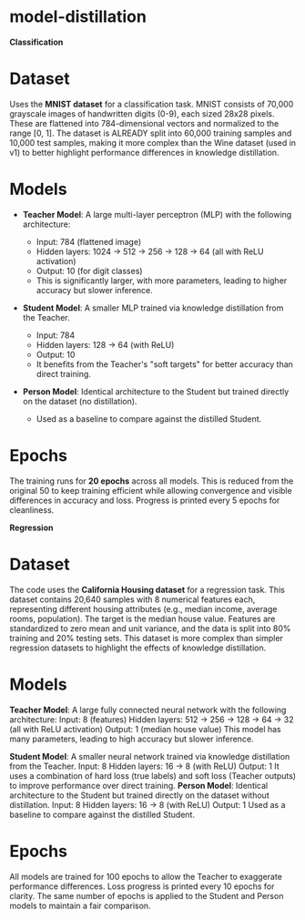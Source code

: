 # model-distillation
**Classification**

# Dataset
Uses the **MNIST dataset** for a classification task. MNIST consists of 70,000 grayscale images of handwritten digits (0-9), each sized 28x28 pixels. These are flattened into 784-dimensional vectors and normalized to the range [0, 1]. 
The dataset is ALREADY split into 60,000 training samples and 10,000 test samples, making it more complex than the Wine dataset (used in v1) to better highlight performance differences in knowledge distillation.

# Models
- **Teacher Model**: A large multi-layer perceptron (MLP) with the following architecture:
  - Input: 784 (flattened image)
  - Hidden layers: 1024 → 512 → 256 → 128 → 64 (all with ReLU activation)
  - Output: 10 (for digit classes)
  - This is significantly larger, with more parameters, leading to higher accuracy but slower inference.

- **Student Model**: A smaller MLP trained via knowledge distillation from the Teacher.
  - Input: 784
  - Hidden layers: 128 → 64 (with ReLU)
  - Output: 10
  - It benefits from the Teacher's "soft targets" for better accuracy than direct training.

- **Person Model**: Identical architecture to the Student but trained directly on the dataset (no distillation).
  - Used as a baseline to compare against the distilled Student.

# Epochs
The training runs for **20 epochs** across all models. This is reduced from the original 50 to keep training efficient while allowing convergence and visible differences in accuracy and loss. Progress is printed every 5 epochs for cleanliness.

**Regression**

# Dataset
The code uses the **California Housing dataset** for a regression task. This dataset contains 20,640 samples with 8 numerical features each, representing different housing attributes (e.g., median income, average rooms, population). The target is the median house value. Features are standardized to zero mean and unit variance, and the data is split into 80% training and 20% testing sets. This dataset is more complex than simpler regression datasets to highlight the effects of knowledge distillation.

# Models

**Teacher Model**: A large fully connected neural network with the following architecture:
Input: 8 (features)
Hidden layers: 512 → 256 → 128 → 64 → 32 (all with ReLU activation)
Output: 1 (median house value)
This model has many parameters, leading to high accuracy but slower inference.

**Student Model**: A smaller neural network trained via knowledge distillation from the Teacher.
Input: 8
Hidden layers: 16 → 8 (with ReLU)
Output: 1
It uses a combination of hard loss (true labels) and soft loss (Teacher outputs) to improve performance over direct training.
**Person Model**: Identical architecture to the Student but trained directly on the dataset without distillation.
Input: 8
Hidden layers: 16 → 8 (with ReLU)
Output: 1
Used as a baseline to compare against the distilled Student.

# Epochs
All models are trained for 100 epochs to allow the Teacher to exaggerate performance differences. Loss progress is printed every 10 epochs for clarity. The same number of epochs is applied to the Student and Person models to maintain a fair comparison.
